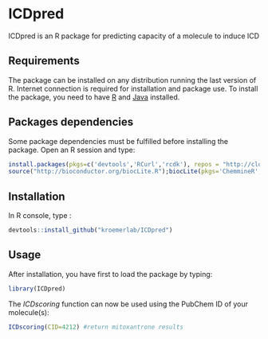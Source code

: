# ICDpred
ICDpred is an R package for predicting capacity of a molecule to induce ICD

## Requirements
The package can be installed on any distribution running the last version of R. Internet connection is required for installation and package use.
To install the package, you need to have [R](https://cran.r-project.org/) and [Java](https://www.java.com/fr/) installed.

## Packages dependencies
Some package dependencies must be fulfilled before installing the package. Open an R session and type:
```R
install.packages(pkgs=c('devtools','RCurl','rcdk'), repos = "http://cloud.r-project.org")
source("http://bioconductor.org/biocLite.R");biocLite(pkgs='ChemmineR', ask=F)
```

## Installation
In R console, type :
```R
devtools::install_github("kroemerlab/ICDpred")
```

## Usage
After installation, you have first to load the package by typing:
 ```R
library(ICDpred)
```
The *ICDscoring* function can now be used using the PubChem ID of your molecule(s):
 ```R
ICDscoring(CID=4212) #return mitoxantrone results
```
